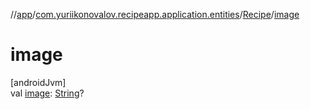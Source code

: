 //[app](../../../index.md)/[com.yuriikonovalov.recipeapp.application.entities](../index.md)/[Recipe](index.md)/[image](image.md)

# image

[androidJvm]\
val [image](image.md): [String](https://kotlinlang.org/api/latest/jvm/stdlib/kotlin/-string/index.html)?
